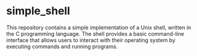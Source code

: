 # simple_shell
This repository contains a simple implementation of a Unix shell, written in the C programming language. The shell provides a basic command-line interface that allows users to interact with their operating system by executing commands and running programs.
